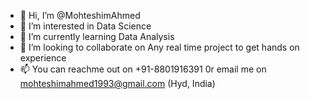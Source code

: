 - 👋 Hi, I’m @MohteshimAhmed
- 👀 I’m interested in Data Science
- 🌱 I’m currently learning Data Analysis
- 💞️ I’m looking to collaborate on Any real time project to get hands on experience 
- 📫 You can reachme out on +91-8801916391 0r email me on mohteshimahmed1993@gmail.com (Hyd, India)

<!---
MohteshimAhmed/MohteshimAhmed is a ✨ special ✨ repository because its `README.md` (this file) appears on your GitHub profile.
You can click the Preview link to take a look at your changes.
--->
